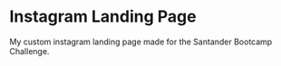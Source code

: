 
# Instagram Landing Page

My custom instagram landing page made for the Santander Bootcamp Challenge.

